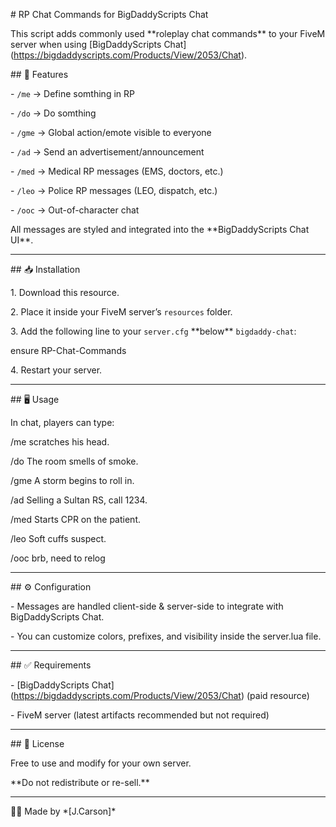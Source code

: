 \# RP Chat Commands for BigDaddyScripts Chat



This script adds commonly used \*\*roleplay chat commands\*\* to your FiveM server when using \[BigDaddyScripts Chat](https://bigdaddyscripts.com/Products/View/2053/Chat).



\## 📌 Features

\- `/me` → Define somthing in RP

\- `/do` → Do somthing 

\- `/gme` → Global action/emote visible to everyone  

\- `/ad` → Send an advertisement/announcement  

\- `/med` → Medical RP messages (EMS, doctors, etc.)  

\- `/leo` → Police RP messages (LEO, dispatch, etc.)  

\- `/ooc` → Out-of-character chat  



All messages are styled and integrated into the \*\*BigDaddyScripts Chat UI\*\*.



---



\## 📥 Installation

1\. Download this resource.  

2\. Place it inside your FiveM server’s `resources` folder.  



3\. Add the following line to your `server.cfg` \*\*below\*\* `bigdaddy-chat`:  

ensure RP-Chat-Commands



4\. Restart your server.



---



\## 🖥️ Usage

In chat, players can type:

/me scratches his head.

/do The room smells of smoke.

/gme A storm begins to roll in.

/ad Selling a Sultan RS, call 1234.

/med Starts CPR on the patient.

/leo Soft cuffs suspect.

/ooc brb, need to relog





---



\## ⚙️ Configuration

\- Messages are handled client-side \& server-side to integrate with BigDaddyScripts Chat.  

\- You can customize colors, prefixes, and visibility inside the server.lua file.  



---



\## ✅ Requirements

\- \[BigDaddyScripts Chat](https://bigdaddyscripts.com/Products/View/2053/Chat) (paid resource)  

\- FiveM server (latest artifacts recommended but not required)  



---



\## 📄 License

Free to use and modify for your own server.  

\*\*Do not redistribute or re-sell.\*\*



---



👨‍💻 Made by \*\[J.Carson]\*  




